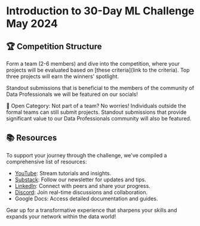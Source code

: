 # Introduction to 30-Day ML Challenge May 2024

## 🏆 Competition Structure

Form a team (2-6 members) and dive into the competition, where your projects will be evaluated based on [these criteria](link to the criteria). Top three projects will earn the winners' spotlight.

Standout submissions that is beneficial to the members of the community of Data Professionals we will be featured on our socials!

🌟 Open Category: Not part of a team? No worries! Individuals outside the formal teams can still submit projects. Standout submissions that provide significant value to our Data Professionals community will also be featured.

## 📚 Resources

To support your journey through the challenge, we've compiled a comprehensive list of resources:

- [YouTube](https://www.youtube.com/channel/UCv9TSSXw9SVWdQreJo2ZU_Q): Stream tutorials and insights.
- [Substack](breakintodata.substack.com/about): Follow our newsletter for updates and tips.
- [LinkedIn](https://www.linkedin.com/company/break-into-data/): Connect with peers and share your progress.
- [Discord](https://discord.gg/G6wwZXrFPB): Join real-time discussions and collaboration.
- Google Docs: Access detailed documentation and guides.

Gear up for a transformative experience that sharpens your skills and expands your network within the data world!
